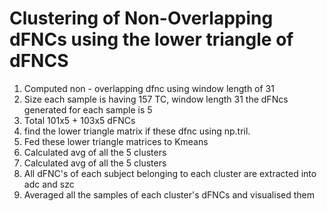 # Clustering of Non-Overlapping dFNCs using the lower triangle of dFNCS
1. Computed non - overlapping dfnc using window length of 31
2. Size each sample is having 157 TC, window length 31 the dFNcs generated for each sample is 5
3. Total 101x5 + 103x5 dFNCs
4. find the lower triangle matrix if these dfnc using np.tril.
5. Fed these lower triangle matrices to Kmeans
6. Calculated avg of all the 5 clusters
7. Calculated avg of all the 5 clusters
8. All dFNC's of each subject belonging to each cluster are extracted into adc and szc
9. Averaged all the samples of each cluster's dFNCs and visualised them
